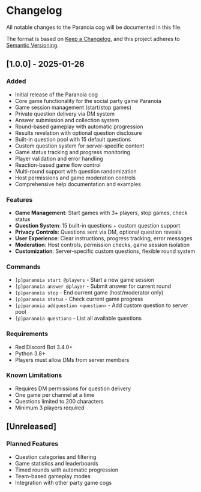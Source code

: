 # Changelog

All notable changes to the Paranoia cog will be documented in this file.

The format is based on [Keep a Changelog](https://keepachangelog.com/en/1.0.0/),
and this project adheres to [Semantic Versioning](https://semver.org/spec/v2.0.0.html).

## [1.0.0] - 2025-01-26

### Added
- Initial release of the Paranoia cog
- Core game functionality for the social party game Paranoia
- Game session management (start/stop games)
- Private question delivery via DM system
- Answer submission and collection system
- Round-based gameplay with automatic progression
- Results revelation with optional question disclosure
- Built-in question pool with 15 default questions
- Custom question system for server-specific content
- Game status tracking and progress monitoring
- Player validation and error handling
- Reaction-based game flow control
- Multi-round support with question randomization
- Host permissions and game moderation controls
- Comprehensive help documentation and examples

### Features
- **Game Management**: Start games with 3+ players, stop games, check status
- **Question System**: 15 built-in questions + custom question support
- **Privacy Controls**: Questions sent via DM, optional question reveals
- **User Experience**: Clear instructions, progress tracking, error messages
- **Moderation**: Host controls, permission checks, game session isolation
- **Customization**: Server-specific custom questions, flexible round system

### Commands
- `[p]paranoia start @players` - Start a new game session
- `[p]paranoia answer @player` - Submit answer for current round
- `[p]paranoia stop` - End current game (host/moderator only)
- `[p]paranoia status` - Check current game progress
- `[p]paranoia addquestion <question>` - Add custom question to server pool
- `[p]paranoia questions` - List all available questions

### Requirements
- Red Discord Bot 3.4.0+
- Python 3.8+
- Players must allow DMs from server members

### Known Limitations
- Requires DM permissions for question delivery
- One game per channel at a time
- Questions limited to 200 characters
- Minimum 3 players required

## [Unreleased]

### Planned Features
- Question categories and filtering
- Game statistics and leaderboards
- Timed rounds with automatic progression
- Team-based gameplay modes
- Integration with other party game cogs